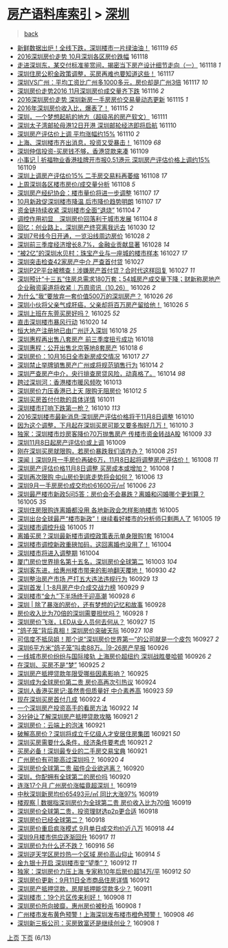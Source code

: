 [房产语料库索引](../../README.md)  > [深圳](深圳.md)
====
> [back](../README.md)

- [新鲜数据出炉！全线下跌，深圳楼市一片绿油油！](http://jkwz.applinzi.com/ittc/6902219092156482565.html#%E6%96%B0%E9%B2%9C%E6%95%B0%E6%8D%AE%E5%87%BA%E7%82%89%EF%BC%81%E5%85%A8%E7%BA%BF%E4%B8%8B%E8%B7%8C%EF%BC%8C%E6%B7%B1%E5%9C%B3%E6%A5%BC%E5%B8%82%E4%B8%80%E7%89%87%E7%BB%BF%E6%B2%B9%E6%B2%B9%EF%BC%81) 161119 *65* 
- [2016深圳房价走势 10月深圳各区房价跌幅](http://jkwz.applinzi.com/ittc/6901881355708679172.html#2016%E6%B7%B1%E5%9C%B3%E6%88%BF%E4%BB%B7%E8%B5%B0%E5%8A%BF+10%E6%9C%88%E6%B7%B1%E5%9C%B3%E5%90%84%E5%8C%BA%E6%88%BF%E4%BB%B7%E8%B7%8C%E5%B9%85) 161118  
- [走进深圳东，某交付标准鉴赏间，揭密当下房产设计细节走向（一）](http://jkwz.applinzi.com/ittc/6901845787067024389.html#%E8%B5%B0%E8%BF%9B%E6%B7%B1%E5%9C%B3%E4%B8%9C%EF%BC%8C%E6%9F%90%E4%BA%A4%E4%BB%98%E6%A0%87%E5%87%86%E9%89%B4%E8%B5%8F%E9%97%B4%EF%BC%8C%E6%8F%AD%E5%AF%86%E5%BD%93%E4%B8%8B%E6%88%BF%E4%BA%A7%E8%AE%BE%E8%AE%A1%E7%BB%86%E8%8A%82%E8%B5%B0%E5%90%91%EF%BC%88%E4%B8%80%EF%BC%89) 161118 *1* 
- [深圳住房公积金政策调整，买房再难也要知道这些！](http://jkwz.applinzi.com/ittc/6901533765519541253.html#%E6%B7%B1%E5%9C%B3%E4%BD%8F%E6%88%BF%E5%85%AC%E7%A7%AF%E9%87%91%E6%94%BF%E7%AD%96%E8%B0%83%E6%95%B4%EF%BC%8C%E4%B9%B0%E6%88%BF%E5%86%8D%E9%9A%BE%E4%B9%9F%E8%A6%81%E7%9F%A5%E9%81%93%E8%BF%99%E4%BA%9B%EF%BC%81) 161117  
- [深圳VS广州：平均工资比广州多1000多元，房价却是广州3倍](http://jkwz.applinzi.com/ittc/6901517679294153732.html#%E6%B7%B1%E5%9C%B3VS%E5%B9%BF%E5%B7%9E%EF%BC%9A%E5%B9%B3%E5%9D%87%E5%B7%A5%E8%B5%84%E6%AF%94%E5%B9%BF%E5%B7%9E%E5%A4%9A1000%E5%A4%9A%E5%85%83%EF%BC%8C%E6%88%BF%E4%BB%B7%E5%8D%B4%E6%98%AF%E5%B9%BF%E5%B7%9E3%E5%80%8D) 161117 *10* 
- [深圳房价走势2016 11月深圳房价成交量齐下跌](http://jkwz.applinzi.com/ittc/6901154247378207748.html#%E6%B7%B1%E5%9C%B3%E6%88%BF%E4%BB%B7%E8%B5%B0%E5%8A%BF2016+11%E6%9C%88%E6%B7%B1%E5%9C%B3%E6%88%BF%E4%BB%B7%E6%88%90%E4%BA%A4%E9%87%8F%E9%BD%90%E4%B8%8B%E8%B7%8C) 161116 *2* 
- [2016深圳房价走势 深圳新房一手房房价交易量动态更新](http://jkwz.applinzi.com/ittc/6900819428962206725.html#2016%E6%B7%B1%E5%9C%B3%E6%88%BF%E4%BB%B7%E8%B5%B0%E5%8A%BF+%E6%B7%B1%E5%9C%B3%E6%96%B0%E6%88%BF%E4%B8%80%E6%89%8B%E6%88%BF%E6%88%BF%E4%BB%B7%E4%BA%A4%E6%98%93%E9%87%8F%E5%8A%A8%E6%80%81%E6%9B%B4%E6%96%B0) 161115 *1* 
- [2016年深圳房价收入比，爆表了！](http://jkwz.applinzi.com/ittc/6900742497835156485.html#2016%E5%B9%B4%E6%B7%B1%E5%9C%B3%E6%88%BF%E4%BB%B7%E6%94%B6%E5%85%A5%E6%AF%94%EF%BC%8C%E7%88%86%E8%A1%A8%E4%BA%86%EF%BC%81) 161115 *2* 
- [深圳，一个梦想起航的地方（超级吊的房产软文）](http://jkwz.applinzi.com/ittc/6899289593202869253.html#%E6%B7%B1%E5%9C%B3%EF%BC%8C%E4%B8%80%E4%B8%AA%E6%A2%A6%E6%83%B3%E8%B5%B7%E8%88%AA%E7%9A%84%E5%9C%B0%E6%96%B9%EF%BC%88%E8%B6%85%E7%BA%A7%E5%90%8A%E7%9A%84%E6%88%BF%E4%BA%A7%E8%BD%AF%E6%96%87%EF%BC%89) 161111  
- [深圳太子湾邮轮母港12日开港 深圳邮轮经济即将启航](http://jkwz.applinzi.com/ittc/6898803192824857604.html#%E6%B7%B1%E5%9C%B3%E5%A4%AA%E5%AD%90%E6%B9%BE%E9%82%AE%E8%BD%AE%E6%AF%8D%E6%B8%AF12%E6%97%A5%E5%BC%80%E6%B8%AF+%E6%B7%B1%E5%9C%B3%E9%82%AE%E8%BD%AE%E7%BB%8F%E6%B5%8E%E5%8D%B3%E5%B0%86%E5%90%AF%E8%88%AA) 161110  
- [深圳房产评估价上调 平均涨幅约15%](http://jkwz.applinzi.com/ittc/6898796784049996804.html#%E6%B7%B1%E5%9C%B3%E6%88%BF%E4%BA%A7%E8%AF%84%E4%BC%B0%E4%BB%B7%E4%B8%8A%E8%B0%83+%E5%B9%B3%E5%9D%87%E6%B6%A8%E5%B9%85%E7%BA%A615%25) 161110 *2* 
- [上海、深圳楼市齐出消息，投资又受暴击！](http://jkwz.applinzi.com/ittc/6898560871323665413.html#%E4%B8%8A%E6%B5%B7%E3%80%81%E6%B7%B1%E5%9C%B3%E6%A5%BC%E5%B8%82%E9%BD%90%E5%87%BA%E6%B6%88%E6%81%AF%EF%BC%8C%E6%8A%95%E8%B5%84%E5%8F%88%E5%8F%97%E6%9A%B4%E5%87%BB%EF%BC%81) 161109 *68* 
- [深圳仲信投资-买房钱不够，香港贷款来凑](http://jkwz.applinzi.com/ittc/6898498051244557316.html#%E6%B7%B1%E5%9C%B3%E4%BB%B2%E4%BF%A1%E6%8A%95%E8%B5%84-%E4%B9%B0%E6%88%BF%E9%92%B1%E4%B8%8D%E5%A4%9F%EF%BC%8C%E9%A6%99%E6%B8%AF%E8%B4%B7%E6%AC%BE%E6%9D%A5%E5%87%91) 161109  
- [小事记 | 祈福物业香港挂牌开市报0.51港元 深圳房产评估价格上调约15%](http://jkwz.applinzi.com/ittc/6898285947526841349.html#%E5%B0%8F%E4%BA%8B%E8%AE%B0+%7C+%E7%A5%88%E7%A6%8F%E7%89%A9%E4%B8%9A%E9%A6%99%E6%B8%AF%E6%8C%82%E7%89%8C%E5%BC%80%E5%B8%82%E6%8A%A50.51%E6%B8%AF%E5%85%83+%E6%B7%B1%E5%9C%B3%E6%88%BF%E4%BA%A7%E8%AF%84%E4%BC%B0%E4%BB%B7%E6%A0%BC%E4%B8%8A%E8%B0%83%E7%BA%A615%25) 161109  
- [深圳上调房产评估价15% 二手房交易料再萎缩](http://jkwz.applinzi.com/ittc/6898128472261526532.html#%E6%B7%B1%E5%9C%B3%E4%B8%8A%E8%B0%83%E6%88%BF%E4%BA%A7%E8%AF%84%E4%BC%B0%E4%BB%B715%25+%E4%BA%8C%E6%89%8B%E6%88%BF%E4%BA%A4%E6%98%93%E6%96%99%E5%86%8D%E8%90%8E%E7%BC%A9) 161108 *17* 
- [上周深圳各区楼市房价/成交量分析](http://jkwz.applinzi.com/ittc/6898139843371992068.html#%E4%B8%8A%E5%91%A8%E6%B7%B1%E5%9C%B3%E5%90%84%E5%8C%BA%E6%A5%BC%E5%B8%82%E6%88%BF%E4%BB%B7%2F%E6%88%90%E4%BA%A4%E9%87%8F%E5%88%86%E6%9E%90) 161108 *5* 
- [深圳房产经纪协会：楼市量价将进一步调整](http://jkwz.applinzi.com/ittc/6897826134086910980.html#%E6%B7%B1%E5%9C%B3%E6%88%BF%E4%BA%A7%E7%BB%8F%E7%BA%AA%E5%8D%8F%E4%BC%9A%EF%BC%9A%E6%A5%BC%E5%B8%82%E9%87%8F%E4%BB%B7%E5%B0%86%E8%BF%9B%E4%B8%80%E6%AD%A5%E8%B0%83%E6%95%B4) 161107 *17* 
- [10月新政促深圳楼市降温 后市降价趋势明朗](http://jkwz.applinzi.com/ittc/6897730754431157252.html#10%E6%9C%88%E6%96%B0%E6%94%BF%E4%BF%83%E6%B7%B1%E5%9C%B3%E6%A5%BC%E5%B8%82%E9%99%8D%E6%B8%A9+%E5%90%8E%E5%B8%82%E9%99%8D%E4%BB%B7%E8%B6%8B%E5%8A%BF%E6%98%8E%E6%9C%97) 161107 *17* 
- [资金链持续收紧 深圳楼市全面“退烧”](http://jkwz.applinzi.com/ittc/6896676974499464197.html#%E8%B5%84%E9%87%91%E9%93%BE%E6%8C%81%E7%BB%AD%E6%94%B6%E7%B4%A7+%E6%B7%B1%E5%9C%B3%E6%A5%BC%E5%B8%82%E5%85%A8%E9%9D%A2%E2%80%9C%E9%80%80%E7%83%A7%E2%80%9D) 161104 *7* 
- [调控作用初显　深圳房价回落利于城市发展](http://jkwz.applinzi.com/ittc/6896399268570465284.html#%E8%B0%83%E6%8E%A7%E4%BD%9C%E7%94%A8%E5%88%9D%E6%98%BE%E3%80%80%E6%B7%B1%E5%9C%B3%E6%88%BF%E4%BB%B7%E5%9B%9E%E8%90%BD%E5%88%A9%E4%BA%8E%E5%9F%8E%E5%B8%82%E5%8F%91%E5%B1%95) 161104 *8* 
- [回忆：创业路上，深圳房产终究离我远去](http://jkwz.applinzi.com/ittc/6894739867031831557.html#%E5%9B%9E%E5%BF%86%EF%BC%9A%E5%88%9B%E4%B8%9A%E8%B7%AF%E4%B8%8A%EF%BC%8C%E6%B7%B1%E5%9C%B3%E6%88%BF%E4%BA%A7%E7%BB%88%E7%A9%B6%E7%A6%BB%E6%88%91%E8%BF%9C%E5%8E%BB) 161030 *12* 
- [深圳7号线今日开通，一览沿线周边房价](http://jkwz.applinzi.com/ittc/6894067340831884292.html#%E6%B7%B1%E5%9C%B37%E5%8F%B7%E7%BA%BF%E4%BB%8A%E6%97%A5%E5%BC%80%E9%80%9A%EF%BC%8C%E4%B8%80%E8%A7%88%E6%B2%BF%E7%BA%BF%E5%91%A8%E8%BE%B9%E6%88%BF%E4%BB%B7) 161028 *2* 
- [深圳前三季度经济增长8.7%，金融业贡献显著](http://jkwz.applinzi.com/ittc/6894061162076832772.html#%E6%B7%B1%E5%9C%B3%E5%89%8D%E4%B8%89%E5%AD%A3%E5%BA%A6%E7%BB%8F%E6%B5%8E%E5%A2%9E%E9%95%BF8.7%25%EF%BC%8C%E9%87%91%E8%9E%8D%E4%B8%9A%E8%B4%A1%E7%8C%AE%E6%98%BE%E8%91%97) 161028 *14* 
- [“被2亿”的深圳水贝村：珠宝产业与一座城的楼市样本](http://jkwz.applinzi.com/ittc/6893784449287717893.html#%E2%80%9C%E8%A2%AB2%E4%BA%BF%E2%80%9D%E7%9A%84%E6%B7%B1%E5%9C%B3%E6%B0%B4%E8%B4%9D%E6%9D%91%EF%BC%9A%E7%8F%A0%E5%AE%9D%E4%BA%A7%E4%B8%9A%E4%B8%8E%E4%B8%80%E5%BA%A7%E5%9F%8E%E7%9A%84%E6%A5%BC%E5%B8%82%E6%A0%B7%E6%9C%AC) 161027 *17* 
- [深圳突击检查42家房产中介 严查首付贷](http://jkwz.applinzi.com/ittc/6893802278091228164.html#%E6%B7%B1%E5%9C%B3%E7%AA%81%E5%87%BB%E6%A3%80%E6%9F%A542%E5%AE%B6%E6%88%BF%E4%BA%A7%E4%B8%AD%E4%BB%8B+%E4%B8%A5%E6%9F%A5%E9%A6%96%E4%BB%98%E8%B4%B7) 161027  
- [深圳P2P平台被稽查！涉嫌房产首付贷？合时代这样回复](http://jkwz.applinzi.com/ittc/6893727681283097605.html#%E6%B7%B1%E5%9C%B3P2P%E5%B9%B3%E5%8F%B0%E8%A2%AB%E7%A8%BD%E6%9F%A5%EF%BC%81%E6%B6%89%E5%AB%8C%E6%88%BF%E4%BA%A7%E9%A6%96%E4%BB%98%E8%B4%B7%EF%BC%9F%E5%90%88%E6%97%B6%E4%BB%A3%E8%BF%99%E6%A0%B7%E5%9B%9E%E5%A4%8D) 161027 *11* 
- [深圳预计“十三五”住房总需求180万套；54城房产成交量下降；财新称房地产企业融资渠道将收紧｜万周资讯（10.26）](http://jkwz.applinzi.com/ittc/6893371170878915589.html#%E6%B7%B1%E5%9C%B3%E9%A2%84%E8%AE%A1%E2%80%9C%E5%8D%81%E4%B8%89%E4%BA%94%E2%80%9D%E4%BD%8F%E6%88%BF%E6%80%BB%E9%9C%80%E6%B1%82180%E4%B8%87%E5%A5%97%EF%BC%9B54%E5%9F%8E%E6%88%BF%E4%BA%A7%E6%88%90%E4%BA%A4%E9%87%8F%E4%B8%8B%E9%99%8D%EF%BC%9B%E8%B4%A2%E6%96%B0%E7%A7%B0%E6%88%BF%E5%9C%B0%E4%BA%A7%E4%BC%81%E4%B8%9A%E8%9E%8D%E8%B5%84%E6%B8%A0%E9%81%93%E5%B0%86%E6%94%B6%E7%B4%A7%EF%BD%9C%E4%B8%87%E5%91%A8%E8%B5%84%E8%AE%AF%EF%BC%8810.26%EF%BC%89) 161026 *2* 
- [为什么“我”要放弃一套价值500万的深圳房产？](http://jkwz.applinzi.com/ittc/6893313889264993284.html#%E4%B8%BA%E4%BB%80%E4%B9%88%E2%80%9C%E6%88%91%E2%80%9D%E8%A6%81%E6%94%BE%E5%BC%83%E4%B8%80%E5%A5%97%E4%BB%B7%E5%80%BC500%E4%B8%87%E7%9A%84%E6%B7%B1%E5%9C%B3%E6%88%BF%E4%BA%A7%EF%BC%9F) 161026 *26* 
- [深圳小伙将父亲气成肝癌，父亲却将百万房产留给他！](http://jkwz.applinzi.com/ittc/6893243329839367172.html#%E6%B7%B1%E5%9C%B3%E5%B0%8F%E4%BC%99%E5%B0%86%E7%88%B6%E4%BA%B2%E6%B0%94%E6%88%90%E8%82%9D%E7%99%8C%EF%BC%8C%E7%88%B6%E4%BA%B2%E5%8D%B4%E5%B0%86%E7%99%BE%E4%B8%87%E6%88%BF%E4%BA%A7%E7%95%99%E7%BB%99%E4%BB%96%EF%BC%81) 161026 *5* 
- [深圳上班在东莞买房好吗？](http://jkwz.applinzi.com/ittc/6892950228939834373.html#%E6%B7%B1%E5%9C%B3%E4%B8%8A%E7%8F%AD%E5%9C%A8%E4%B8%9C%E8%8E%9E%E4%B9%B0%E6%88%BF%E5%A5%BD%E5%90%97%EF%BC%9F) 161025 *52* 
- [直击深圳楼市暴风行动](http://jkwz.applinzi.com/ittc/6890837641494266884.html#%E7%9B%B4%E5%87%BB%E6%B7%B1%E5%9C%B3%E6%A5%BC%E5%B8%82%E6%9A%B4%E9%A3%8E%E8%A1%8C%E5%8A%A8) 161020 *14* 
- [恒大地产注册地已由广州迁入深圳](http://jkwz.applinzi.com/ittc/6890394739668419589.html#%E6%81%92%E5%A4%A7%E5%9C%B0%E4%BA%A7%E6%B3%A8%E5%86%8C%E5%9C%B0%E5%B7%B2%E7%94%B1%E5%B9%BF%E5%B7%9E%E8%BF%81%E5%85%A5%E6%B7%B1%E5%9C%B3) 161018 *25* 
- [深圳惠程再出售八套房产 前三季度扭亏成功](http://jkwz.applinzi.com/ittc/6890386510930510852.html#%E6%B7%B1%E5%9C%B3%E6%83%A0%E7%A8%8B%E5%86%8D%E5%87%BA%E5%94%AE%E5%85%AB%E5%A5%97%E6%88%BF%E4%BA%A7+%E5%89%8D%E4%B8%89%E5%AD%A3%E5%BA%A6%E6%89%AD%E4%BA%8F%E6%88%90%E5%8A%9F) 161018  
- [深圳惠程：公开出售北京等地8套房产](http://jkwz.applinzi.com/ittc/6890197746044109829.html#%E6%B7%B1%E5%9C%B3%E6%83%A0%E7%A8%8B%EF%BC%9A%E5%85%AC%E5%BC%80%E5%87%BA%E5%94%AE%E5%8C%97%E4%BA%AC%E7%AD%89%E5%9C%B08%E5%A5%97%E6%88%BF%E4%BA%A7) 161018 *6* 
- [深圳房价：10月16日全市新房成交情况](http://jkwz.applinzi.com/ittc/6889878895796421636.html#%E6%B7%B1%E5%9C%B3%E6%88%BF%E4%BB%B7%EF%BC%9A10%E6%9C%8816%E6%97%A5%E5%85%A8%E5%B8%82%E6%96%B0%E6%88%BF%E6%88%90%E4%BA%A4%E6%83%85%E5%86%B5) 161017 *27* 
- [深圳禁止举牌销售房产广州或将规范销售行为](http://jkwz.applinzi.com/ittc/6888696869428921348.html#%E6%B7%B1%E5%9C%B3%E7%A6%81%E6%AD%A2%E4%B8%BE%E7%89%8C%E9%94%80%E5%94%AE%E6%88%BF%E4%BA%A7%E5%B9%BF%E5%B7%9E%E6%88%96%E5%B0%86%E8%A7%84%E8%8C%83%E9%94%80%E5%94%AE%E8%A1%8C%E4%B8%BA) 161014 *2* 
- [深圳严查房产中介，央行排查房贷风险，动真格了。](http://jkwz.applinzi.com/ittc/6888643416451187717.html#%E6%B7%B1%E5%9C%B3%E4%B8%A5%E6%9F%A5%E6%88%BF%E4%BA%A7%E4%B8%AD%E4%BB%8B%EF%BC%8C%E5%A4%AE%E8%A1%8C%E6%8E%92%E6%9F%A5%E6%88%BF%E8%B4%B7%E9%A3%8E%E9%99%A9%EF%BC%8C%E5%8A%A8%E7%9C%9F%E6%A0%BC%E4%BA%86%E3%80%82) 161014 *98* 
- [跨过深圳河：香港楼市暖风频吹](http://jkwz.applinzi.com/ittc/6888294934913745925.html#%E8%B7%A8%E8%BF%87%E6%B7%B1%E5%9C%B3%E6%B2%B3%EF%BC%9A%E9%A6%99%E6%B8%AF%E6%A5%BC%E5%B8%82%E6%9A%96%E9%A3%8E%E9%A2%91%E5%90%B9) 161013  
- [深圳房价力压香港已上天 限购无阻房价](http://jkwz.applinzi.com/ittc/6888050071236527108.html#%E6%B7%B1%E5%9C%B3%E6%88%BF%E4%BB%B7%E5%8A%9B%E5%8E%8B%E9%A6%99%E6%B8%AF%E5%B7%B2%E4%B8%8A%E5%A4%A9+%E9%99%90%E8%B4%AD%E6%97%A0%E9%98%BB%E6%88%BF%E4%BB%B7) 161012 *5* 
- [深圳买房首付付款的具体详情](http://jkwz.applinzi.com/ittc/6887703544836129797.html#%E6%B7%B1%E5%9C%B3%E4%B9%B0%E6%88%BF%E9%A6%96%E4%BB%98%E4%BB%98%E6%AC%BE%E7%9A%84%E5%85%B7%E4%BD%93%E8%AF%A6%E6%83%85) 161011  
- [深圳楼市打响下跌第一枪？](http://jkwz.applinzi.com/ittc/6887429560273994756.html#%E6%B7%B1%E5%9C%B3%E6%A5%BC%E5%B8%82%E6%89%93%E5%93%8D%E4%B8%8B%E8%B7%8C%E7%AC%AC%E4%B8%80%E6%9E%AA%EF%BC%9F) 161010 *113* 
- [2016深圳楼市最新消息:深圳房产评估价格将于11月8日调整](http://jkwz.applinzi.com/ittc/6887296837853119492.html#2016%E6%B7%B1%E5%9C%B3%E6%A5%BC%E5%B8%82%E6%9C%80%E6%96%B0%E6%B6%88%E6%81%AF%3A%E6%B7%B1%E5%9C%B3%E6%88%BF%E4%BA%A7%E8%AF%84%E4%BC%B0%E4%BB%B7%E6%A0%BC%E5%B0%86%E4%BA%8E11%E6%9C%888%E6%97%A5%E8%B0%83%E6%95%B4) 161010  
- [因为这个调整，下月起在深圳买房可能又要多掏好几万！](http://jkwz.applinzi.com/ittc/6887352264703869956.html#%E5%9B%A0%E4%B8%BA%E8%BF%99%E4%B8%AA%E8%B0%83%E6%95%B4%EF%BC%8C%E4%B8%8B%E6%9C%88%E8%B5%B7%E5%9C%A8%E6%B7%B1%E5%9C%B3%E4%B9%B0%E6%88%BF%E5%8F%AF%E8%83%BD%E5%8F%88%E8%A6%81%E5%A4%9A%E6%8E%8F%E5%A5%BD%E5%87%A0%E4%B8%87%EF%BC%81) 161010 *3* 
- [独家：深圳楼市炒房客降价70万抛售房产 传楼市资金转战A股](http://jkwz.applinzi.com/ittc/6886982092042273797.html#%E7%8B%AC%E5%AE%B6%EF%BC%9A%E6%B7%B1%E5%9C%B3%E6%A5%BC%E5%B8%82%E7%82%92%E6%88%BF%E5%AE%A2%E9%99%8D%E4%BB%B770%E4%B8%87%E6%8A%9B%E5%94%AE%E6%88%BF%E4%BA%A7+%E4%BC%A0%E6%A5%BC%E5%B8%82%E8%B5%84%E9%87%91%E8%BD%AC%E6%88%98A%E8%82%A1) 161009 *33* 
- [深圳11月8日起房产评估价或上调](http://jkwz.applinzi.com/ittc/6886912615971816453.html#%E6%B7%B1%E5%9C%B311%E6%9C%888%E6%97%A5%E8%B5%B7%E6%88%BF%E4%BA%A7%E8%AF%84%E4%BC%B0%E4%BB%B7%E6%88%96%E4%B8%8A%E8%B0%83) 161009  
- [刚在深圳买房就限购，若房价暴跌我们该咋办？](http://jkwz.applinzi.com/ittc/6886678958958969861.html#%E5%88%9A%E5%9C%A8%E6%B7%B1%E5%9C%B3%E4%B9%B0%E6%88%BF%E5%B0%B1%E9%99%90%E8%B4%AD%EF%BC%8C%E8%8B%A5%E6%88%BF%E4%BB%B7%E6%9A%B4%E8%B7%8C%E6%88%91%E4%BB%AC%E8%AF%A5%E5%92%8B%E5%8A%9E%EF%BC%9F) 161008 *251* 
- [深闻丨深圳9月一手房价再破6万，11月8日起将调整房产评估价！](http://jkwz.applinzi.com/ittc/6886592095518721028.html#%E6%B7%B1%E9%97%BB%E4%B8%A8%E6%B7%B1%E5%9C%B39%E6%9C%88%E4%B8%80%E6%89%8B%E6%88%BF%E4%BB%B7%E5%86%8D%E7%A0%B46%E4%B8%87%EF%BC%8C11%E6%9C%888%E6%97%A5%E8%B5%B7%E5%B0%86%E8%B0%83%E6%95%B4%E6%88%BF%E4%BA%A7%E8%AF%84%E4%BC%B0%E4%BB%B7%EF%BC%81) 161008 *11* 
- [深圳房产评估价格11月8日调整 买房成本或增加？](http://jkwz.applinzi.com/ittc/6886588484298490884.html#%E6%B7%B1%E5%9C%B3%E6%88%BF%E4%BA%A7%E8%AF%84%E4%BC%B0%E4%BB%B7%E6%A0%BC11%E6%9C%888%E6%97%A5%E8%B0%83%E6%95%B4+%E4%B9%B0%E6%88%BF%E6%88%90%E6%9C%AC%E6%88%96%E5%A2%9E%E5%8A%A0%EF%BC%9F) 161008 *1* 
- [深圳再次限购 中山房价到底走势将会如何？](http://jkwz.applinzi.com/ittc/6885891318215083013.html#%E6%B7%B1%E5%9C%B3%E5%86%8D%E6%AC%A1%E9%99%90%E8%B4%AD+%E4%B8%AD%E5%B1%B1%E6%88%BF%E4%BB%B7%E5%88%B0%E5%BA%95%E8%B5%B0%E5%8A%BF%E5%B0%86%E4%BC%9A%E5%A6%82%E4%BD%95%EF%BC%9F) 161006 *13* 
- [深圳9月一手房房价成交均价61600元/㎡](http://jkwz.applinzi.com/ittc/6885792257352926213.html#%E6%B7%B1%E5%9C%B39%E6%9C%88%E4%B8%80%E6%89%8B%E6%88%BF%E6%88%BF%E4%BB%B7%E6%88%90%E4%BA%A4%E5%9D%87%E4%BB%B761600%E5%85%83%2F%E3%8E%A1) 161006 *23* 
- [深圳最严楼市新政5问5答：房价会不会暴跌？离婚和闪婚哪个更划算？](http://jkwz.applinzi.com/ittc/6885614686640276485.html#%E6%B7%B1%E5%9C%B3%E6%9C%80%E4%B8%A5%E6%A5%BC%E5%B8%82%E6%96%B0%E6%94%BF5%E9%97%AE5%E7%AD%94%EF%BC%9A%E6%88%BF%E4%BB%B7%E4%BC%9A%E4%B8%8D%E4%BC%9A%E6%9A%B4%E8%B7%8C%EF%BC%9F%E7%A6%BB%E5%A9%9A%E5%92%8C%E9%97%AA%E5%A9%9A%E5%93%AA%E4%B8%AA%E6%9B%B4%E5%88%92%E7%AE%97%EF%BC%9F) 161005 *35* 
- [深圳住房限购连离婚都没用 各地新政会怎样影响楼市](http://jkwz.applinzi.com/ittc/6885509585342825476.html#%E6%B7%B1%E5%9C%B3%E4%BD%8F%E6%88%BF%E9%99%90%E8%B4%AD%E8%BF%9E%E7%A6%BB%E5%A9%9A%E9%83%BD%E6%B2%A1%E7%94%A8+%E5%90%84%E5%9C%B0%E6%96%B0%E6%94%BF%E4%BC%9A%E6%80%8E%E6%A0%B7%E5%BD%B1%E5%93%8D%E6%A5%BC%E5%B8%82) 161005  
- [深圳出台全球最严“楼市新政”！继续看好楼市的分析师只剩两人了](http://jkwz.applinzi.com/ittc/6885469599067276292.html#%E6%B7%B1%E5%9C%B3%E5%87%BA%E5%8F%B0%E5%85%A8%E7%90%83%E6%9C%80%E4%B8%A5%E2%80%9C%E6%A5%BC%E5%B8%82%E6%96%B0%E6%94%BF%E2%80%9D%EF%BC%81%E7%BB%A7%E7%BB%AD%E7%9C%8B%E5%A5%BD%E6%A5%BC%E5%B8%82%E7%9A%84%E5%88%86%E6%9E%90%E5%B8%88%E5%8F%AA%E5%89%A9%E4%B8%A4%E4%BA%BA%E4%BA%86) 161005 *19* 
- [深圳楼市调控升级](http://jkwz.applinzi.com/ittc/6885360166693766149.html#%E6%B7%B1%E5%9C%B3%E6%A5%BC%E5%B8%82%E8%B0%83%E6%8E%A7%E5%8D%87%E7%BA%A7) 161005 *11* 
- [离婚买房？深圳最新楼市调控政策表示单身限购1套](http://jkwz.applinzi.com/ittc/6885272262382453765.html#%E7%A6%BB%E5%A9%9A%E4%B9%B0%E6%88%BF%EF%BC%9F%E6%B7%B1%E5%9C%B3%E6%9C%80%E6%96%B0%E6%A5%BC%E5%B8%82%E8%B0%83%E6%8E%A7%E6%94%BF%E7%AD%96%E8%A1%A8%E7%A4%BA%E5%8D%95%E8%BA%AB%E9%99%90%E8%B4%AD1%E5%A5%97) 161004  
- [深圳楼市调控新政重磅加码，这回离婚也没用了！](http://jkwz.applinzi.com/ittc/6885267354371490821.html#%E6%B7%B1%E5%9C%B3%E6%A5%BC%E5%B8%82%E8%B0%83%E6%8E%A7%E6%96%B0%E6%94%BF%E9%87%8D%E7%A3%85%E5%8A%A0%E7%A0%81%EF%BC%8C%E8%BF%99%E5%9B%9E%E7%A6%BB%E5%A9%9A%E4%B9%9F%E6%B2%A1%E7%94%A8%E4%BA%86%EF%BC%81) 161004  
- [深圳楼市将进入调整期](http://jkwz.applinzi.com/ittc/6885262040595170308.html#%E6%B7%B1%E5%9C%B3%E6%A5%BC%E5%B8%82%E5%B0%86%E8%BF%9B%E5%85%A5%E8%B0%83%E6%95%B4%E6%9C%9F) 161004  
- [厦门房价世界排名第十五名，深圳房价全球第二](http://jkwz.applinzi.com/ittc/6880741921252705284.html#%E5%8E%A6%E9%97%A8%E6%88%BF%E4%BB%B7%E4%B8%96%E7%95%8C%E6%8E%92%E5%90%8D%E7%AC%AC%E5%8D%81%E4%BA%94%E5%90%8D%EF%BC%8C%E6%B7%B1%E5%9C%B3%E6%88%BF%E4%BB%B7%E5%85%A8%E7%90%83%E7%AC%AC%E4%BA%8C) 161003 *104* 
- [深圳客东进，给惠州楼市带来的影响翻天覆地！](http://jkwz.applinzi.com/ittc/6883768477646586884.html#%E6%B7%B1%E5%9C%B3%E5%AE%A2%E4%B8%9C%E8%BF%9B%EF%BC%8C%E7%BB%99%E6%83%A0%E5%B7%9E%E6%A5%BC%E5%B8%82%E5%B8%A6%E6%9D%A5%E7%9A%84%E5%BD%B1%E5%93%8D%E7%BF%BB%E5%A4%A9%E8%A6%86%E5%9C%B0%EF%BC%81) 160930 *42* 
- [深圳整治房产市场 严打五大违法违规行为](http://jkwz.applinzi.com/ittc/6883262866299307012.html#%E6%B7%B1%E5%9C%B3%E6%95%B4%E6%B2%BB%E6%88%BF%E4%BA%A7%E5%B8%82%E5%9C%BA+%E4%B8%A5%E6%89%93%E4%BA%94%E5%A4%A7%E8%BF%9D%E6%B3%95%E8%BF%9D%E8%A7%84%E8%A1%8C%E4%B8%BA) 160929 *13* 
- [深圳首发 | 1-8月房产中介成交战力榜](http://jkwz.applinzi.com/ittc/6883211008121766916.html#%E6%B7%B1%E5%9C%B3%E9%A6%96%E5%8F%91+%7C+1-8%E6%9C%88%E6%88%BF%E4%BA%A7%E4%B8%AD%E4%BB%8B%E6%88%90%E4%BA%A4%E6%88%98%E5%8A%9B%E6%A6%9C) 160929 *9* 
- [深圳楼市“金九”下半场终于迎高潮](http://jkwz.applinzi.com/ittc/6882964045413483524.html#%E6%B7%B1%E5%9C%B3%E6%A5%BC%E5%B8%82%E2%80%9C%E9%87%91%E4%B9%9D%E2%80%9D%E4%B8%8B%E5%8D%8A%E5%9C%BA%E7%BB%88%E4%BA%8E%E8%BF%8E%E9%AB%98%E6%BD%AE) 160928 *6* 
- [深圳 | 除了暴涨的房价，还有梦想的记忆和故事](http://jkwz.applinzi.com/ittc/6882853103962948613.html#%E6%B7%B1%E5%9C%B3+%7C+%E9%99%A4%E4%BA%86%E6%9A%B4%E6%B6%A8%E7%9A%84%E6%88%BF%E4%BB%B7%EF%BC%8C%E8%BF%98%E6%9C%89%E6%A2%A6%E6%83%B3%E7%9A%84%E8%AE%B0%E5%BF%86%E5%92%8C%E6%95%85%E4%BA%8B) 160928  
- [房价收入比为70倍的深圳需要担忧吗？](http://jkwz.applinzi.com/ittc/6882841587687621637.html#%E6%88%BF%E4%BB%B7%E6%94%B6%E5%85%A5%E6%AF%94%E4%B8%BA70%E5%80%8D%E7%9A%84%E6%B7%B1%E5%9C%B3%E9%9C%80%E8%A6%81%E6%8B%85%E5%BF%A7%E5%90%97%EF%BC%9F) 160928 *1* 
- [深圳房价飞涨，LED从业人员何去何从？](http://jkwz.applinzi.com/ittc/6882587380682327045.html#%E6%B7%B1%E5%9C%B3%E6%88%BF%E4%BB%B7%E9%A3%9E%E6%B6%A8%EF%BC%8CLED%E4%BB%8E%E4%B8%9A%E4%BA%BA%E5%91%98%E4%BD%95%E5%8E%BB%E4%BD%95%E4%BB%8E%EF%BC%9F) 160927 *15* 
- [“鸽子笼”背后真相！深圳房价突破天际](http://jkwz.applinzi.com/ittc/6882552853838693380.html#%E2%80%9C%E9%B8%BD%E5%AD%90%E7%AC%BC%E2%80%9D%E8%83%8C%E5%90%8E%E7%9C%9F%E7%9B%B8%EF%BC%81%E6%B7%B1%E5%9C%B3%E6%88%BF%E4%BB%B7%E7%AA%81%E7%A0%B4%E5%A4%A9%E9%99%85) 160927 *108* 
- [可信度不抵凤姐！那个说“深圳房价世界第一”的公司就是一个皮包](http://jkwz.applinzi.com/ittc/6882323253686699012.html#%E5%8F%AF%E4%BF%A1%E5%BA%A6%E4%B8%8D%E6%8A%B5%E5%87%A4%E5%A7%90%EF%BC%81%E9%82%A3%E4%B8%AA%E8%AF%B4%E2%80%9C%E6%B7%B1%E5%9C%B3%E6%88%BF%E4%BB%B7%E4%B8%96%E7%95%8C%E7%AC%AC%E4%B8%80%E2%80%9D%E7%9A%84%E5%85%AC%E5%8F%B8%E5%B0%B1%E6%98%AF%E4%B8%80%E4%B8%AA%E7%9A%AE%E5%8C%85) 160927 *2* 
- [深圳6平方米“鸽子笼”叫卖88万。|9-26房产早报](http://jkwz.applinzi.com/ittc/6882081185655686148.html#%E6%B7%B1%E5%9C%B36%E5%B9%B3%E6%96%B9%E7%B1%B3%E2%80%9C%E9%B8%BD%E5%AD%90%E7%AC%BC%E2%80%9D%E5%8F%AB%E5%8D%9688%E4%B8%87%E3%80%82%7C9-26%E6%88%BF%E4%BA%A7%E6%97%A9%E6%8A%A5) 160926  
- [一线城市房价纷纷与国际接轨 上海房价超纽约 深圳战胜曼哈顿](http://jkwz.applinzi.com/ittc/6882072497326916613.html#%E4%B8%80%E7%BA%BF%E5%9F%8E%E5%B8%82%E6%88%BF%E4%BB%B7%E7%BA%B7%E7%BA%B7%E4%B8%8E%E5%9B%BD%E9%99%85%E6%8E%A5%E8%BD%A8+%E4%B8%8A%E6%B5%B7%E6%88%BF%E4%BB%B7%E8%B6%85%E7%BA%BD%E7%BA%A6+%E6%B7%B1%E5%9C%B3%E6%88%98%E8%83%9C%E6%9B%BC%E5%93%88%E9%A1%BF) 160926 *2* 
- [在深圳、买房不是“梦”](http://jkwz.applinzi.com/ittc/6881835069123068932.html#%E5%9C%A8%E6%B7%B1%E5%9C%B3%E3%80%81%E4%B9%B0%E6%88%BF%E4%B8%8D%E6%98%AF%E2%80%9C%E6%A2%A6%E2%80%9D) 160925 *2* 
- [深圳房产抵押贷款年限受哪些因素影响？](http://jkwz.applinzi.com/ittc/6881735878317179908.html#%E6%B7%B1%E5%9C%B3%E6%88%BF%E4%BA%A7%E6%8A%B5%E6%8A%BC%E8%B4%B7%E6%AC%BE%E5%B9%B4%E9%99%90%E5%8F%97%E5%93%AA%E4%BA%9B%E5%9B%A0%E7%B4%A0%E5%BD%B1%E5%93%8D%EF%BC%9F) 160925  
- [深圳成为全球房价第二贵 房价高再次引热议](http://jkwz.applinzi.com/ittc/6881451193670304773.html#%E6%B7%B1%E5%9C%B3%E6%88%90%E4%B8%BA%E5%85%A8%E7%90%83%E6%88%BF%E4%BB%B7%E7%AC%AC%E4%BA%8C%E8%B4%B5+%E6%88%BF%E4%BB%B7%E9%AB%98%E5%86%8D%E6%AC%A1%E5%BC%95%E7%83%AD%E8%AE%AE) 160924  
- [深圳人香港买房记:虽然贵但质量好 中介素养高](http://jkwz.applinzi.com/ittc/6881079786100753413.html#%E6%B7%B1%E5%9C%B3%E4%BA%BA%E9%A6%99%E6%B8%AF%E4%B9%B0%E6%88%BF%E8%AE%B0%3A%E8%99%BD%E7%84%B6%E8%B4%B5%E4%BD%86%E8%B4%A8%E9%87%8F%E5%A5%BD+%E4%B8%AD%E4%BB%8B%E7%B4%A0%E5%85%BB%E9%AB%98) 160923 *59* 
- [现在深圳买房首付几成](http://jkwz.applinzi.com/ittc/6880731015777092612.html#%E7%8E%B0%E5%9C%A8%E6%B7%B1%E5%9C%B3%E4%B9%B0%E6%88%BF%E9%A6%96%E4%BB%98%E5%87%A0%E6%88%90) 160922 *4* 
- [一个深圳房产投资高手的看房方法](http://jkwz.applinzi.com/ittc/6880625755104478213.html#%E4%B8%80%E4%B8%AA%E6%B7%B1%E5%9C%B3%E6%88%BF%E4%BA%A7%E6%8A%95%E8%B5%84%E9%AB%98%E6%89%8B%E7%9A%84%E7%9C%8B%E6%88%BF%E6%96%B9%E6%B3%95) 160922 *14* 
- [3分钟让了解深圳房产抵押贷款攻略](http://jkwz.applinzi.com/ittc/6880433176194843653.html#3%E5%88%86%E9%92%9F%E8%AE%A9%E4%BA%86%E8%A7%A3%E6%B7%B1%E5%9C%B3%E6%88%BF%E4%BA%A7%E6%8A%B5%E6%8A%BC%E8%B4%B7%E6%AC%BE%E6%94%BB%E7%95%A5) 160921 *2* 
- [深圳房价：云端上的泡沫](http://jkwz.applinzi.com/ittc/6880355036747531268.html#%E6%B7%B1%E5%9C%B3%E6%88%BF%E4%BB%B7%EF%BC%9A%E4%BA%91%E7%AB%AF%E4%B8%8A%E7%9A%84%E6%B3%A1%E6%B2%AB) 160921  
- [破解高房价？深圳将成立千亿级人才安居住房集团](http://jkwz.applinzi.com/ittc/6880334357155283972.html#%E7%A0%B4%E8%A7%A3%E9%AB%98%E6%88%BF%E4%BB%B7%EF%BC%9F%E6%B7%B1%E5%9C%B3%E5%B0%86%E6%88%90%E7%AB%8B%E5%8D%83%E4%BA%BF%E7%BA%A7%E4%BA%BA%E6%89%8D%E5%AE%89%E5%B1%85%E4%BD%8F%E6%88%BF%E9%9B%86%E5%9B%A2) 160921 *50* 
- [深圳买房需要什么条件，经济条件要考虑](http://jkwz.applinzi.com/ittc/6880333765406098437.html#%E6%B7%B1%E5%9C%B3%E4%B9%B0%E6%88%BF%E9%9C%80%E8%A6%81%E4%BB%80%E4%B9%88%E6%9D%A1%E4%BB%B6%EF%BC%8C%E7%BB%8F%E6%B5%8E%E6%9D%A1%E4%BB%B6%E8%A6%81%E8%80%83%E8%99%91) 160921 *2* 
- [买房必备！深圳最专业的二手房交易宝典](http://jkwz.applinzi.com/ittc/6880250872352736261.html#%E4%B9%B0%E6%88%BF%E5%BF%85%E5%A4%87%EF%BC%81%E6%B7%B1%E5%9C%B3%E6%9C%80%E4%B8%93%E4%B8%9A%E7%9A%84%E4%BA%8C%E6%89%8B%E6%88%BF%E4%BA%A4%E6%98%93%E5%AE%9D%E5%85%B8) 160921  
- [广州房价有可能高过深圳吗？](http://jkwz.applinzi.com/ittc/6880001861129602053.html#%E5%B9%BF%E5%B7%9E%E6%88%BF%E4%BB%B7%E6%9C%89%E5%8F%AF%E8%83%BD%E9%AB%98%E8%BF%87%E6%B7%B1%E5%9C%B3%E5%90%97%EF%BC%9F) 160920 *4* 
- [深圳房价全球第二贵 磁件企业欲逃离？](http://jkwz.applinzi.com/ittc/6879981750880568325.html#%E6%B7%B1%E5%9C%B3%E6%88%BF%E4%BB%B7%E5%85%A8%E7%90%83%E7%AC%AC%E4%BA%8C%E8%B4%B5+%E7%A3%81%E4%BB%B6%E4%BC%81%E4%B8%9A%E6%AC%B2%E9%80%83%E7%A6%BB%EF%BC%9F) 160920  
- [深圳，你配拥有全球第二的房价吗](http://jkwz.applinzi.com/ittc/6879973401808077828.html#%E6%B7%B1%E5%9C%B3%EF%BC%8C%E4%BD%A0%E9%85%8D%E6%8B%A5%E6%9C%89%E5%85%A8%E7%90%83%E7%AC%AC%E4%BA%8C%E7%9A%84%E6%88%BF%E4%BB%B7%E5%90%97) 160920  
- [连涨17个月 广州房价涨幅竟超深圳！](http://jkwz.applinzi.com/ittc/6879622290764989444.html#%E8%BF%9E%E6%B6%A817%E4%B8%AA%E6%9C%88+%E5%B9%BF%E5%B7%9E%E6%88%BF%E4%BB%B7%E6%B6%A8%E5%B9%85%E7%AB%9F%E8%B6%85%E6%B7%B1%E5%9C%B3%EF%BC%81) 160919  
- [中秋深圳新房均价65493元/㎡ 同比大涨97%](http://jkwz.applinzi.com/ittc/6879509697610122245.html#%E4%B8%AD%E7%A7%8B%E6%B7%B1%E5%9C%B3%E6%96%B0%E6%88%BF%E5%9D%87%E4%BB%B765493%E5%85%83%2F%E3%8E%A1+%E5%90%8C%E6%AF%94%E5%A4%A7%E6%B6%A897%25) 160919  
- [楼观察 | 数据指深圳房价为全球第二贵 房价收入比为70倍](http://jkwz.applinzi.com/ittc/6879376254465213445.html#%E6%A5%BC%E8%A7%82%E5%AF%9F+%7C+%E6%95%B0%E6%8D%AE%E6%8C%87%E6%B7%B1%E5%9C%B3%E6%88%BF%E4%BB%B7%E4%B8%BA%E5%85%A8%E7%90%83%E7%AC%AC%E4%BA%8C%E8%B4%B5+%E6%88%BF%E4%BB%B7%E6%94%B6%E5%85%A5%E6%AF%94%E4%B8%BA70%E5%80%8D) 160919  
- [深圳房价全球第二贵，投资理财选p2p更合适](http://jkwz.applinzi.com/ittc/6879202098616468485.html#%E6%B7%B1%E5%9C%B3%E6%88%BF%E4%BB%B7%E5%85%A8%E7%90%83%E7%AC%AC%E4%BA%8C%E8%B4%B5%EF%BC%8C%E6%8A%95%E8%B5%84%E7%90%86%E8%B4%A2%E9%80%89p2p%E6%9B%B4%E5%90%88%E9%80%82) 160918  
- [深圳房价已经全球第二？](http://jkwz.applinzi.com/ittc/6879152037333304324.html#%E6%B7%B1%E5%9C%B3%E6%88%BF%E4%BB%B7%E5%B7%B2%E7%BB%8F%E5%85%A8%E7%90%83%E7%AC%AC%E4%BA%8C%EF%BC%9F) 160918  
- [深圳房价重启疯涨模式 9月单日成交均价近八万](http://jkwz.applinzi.com/ittc/6879113049394381829.html#%E6%B7%B1%E5%9C%B3%E6%88%BF%E4%BB%B7%E9%87%8D%E5%90%AF%E7%96%AF%E6%B6%A8%E6%A8%A1%E5%BC%8F+9%E6%9C%88%E5%8D%95%E6%97%A5%E6%88%90%E4%BA%A4%E5%9D%87%E4%BB%B7%E8%BF%91%E5%85%AB%E4%B8%87) 160918 *44* 
- [深圳9月楼市供应逐渐回升](http://jkwz.applinzi.com/ittc/6878728392098186244.html#%E6%B7%B1%E5%9C%B39%E6%9C%88%E6%A5%BC%E5%B8%82%E4%BE%9B%E5%BA%94%E9%80%90%E6%B8%90%E5%9B%9E%E5%8D%87) 160917 *11* 
- [深圳房价为什么还不跌？](http://jkwz.applinzi.com/ittc/6878515920523232260.html#%E6%B7%B1%E5%9C%B3%E6%88%BF%E4%BB%B7%E4%B8%BA%E4%BB%80%E4%B9%88%E8%BF%98%E4%B8%8D%E8%B7%8C%EF%BC%9F) 160916 *56* 
- [深圳逆天学区房炒热一个区域 房价高山仰止](http://jkwz.applinzi.com/ittc/6877743289368839172.html#%E6%B7%B1%E5%9C%B3%E9%80%86%E5%A4%A9%E5%AD%A6%E5%8C%BA%E6%88%BF%E7%82%92%E7%83%AD%E4%B8%80%E4%B8%AA%E5%8C%BA%E5%9F%9F+%E6%88%BF%E4%BB%B7%E9%AB%98%E5%B1%B1%E4%BB%B0%E6%AD%A2) 160914 *5* 
- [金九银十开启 深圳楼市变“望季”？](http://jkwz.applinzi.com/ittc/6877069048906515460.html#%E9%87%91%E4%B9%9D%E9%93%B6%E5%8D%81%E5%BC%80%E5%90%AF+%E6%B7%B1%E5%9C%B3%E6%A5%BC%E5%B8%82%E5%8F%98%E2%80%9C%E6%9C%9B%E5%AD%A3%E2%80%9D%EF%BC%9F) 160912 *11* 
- [独家：深圳房价力压上海 专家称10年后房价超14万/平](http://jkwz.applinzi.com/ittc/6877004720245310469.html#%E7%8B%AC%E5%AE%B6%EF%BC%9A%E6%B7%B1%E5%9C%B3%E6%88%BF%E4%BB%B7%E5%8A%9B%E5%8E%8B%E4%B8%8A%E6%B5%B7+%E4%B8%93%E5%AE%B6%E7%A7%B010%E5%B9%B4%E5%90%8E%E6%88%BF%E4%BB%B7%E8%B6%8514%E4%B8%87%2F%E5%B9%B3) 160912 *50* 
- [深圳房价更新：9月11日全市商品住房详情](http://jkwz.applinzi.com/ittc/6876899687960937476.html#%E6%B7%B1%E5%9C%B3%E6%88%BF%E4%BB%B7%E6%9B%B4%E6%96%B0%EF%BC%9A9%E6%9C%8811%E6%97%A5%E5%85%A8%E5%B8%82%E5%95%86%E5%93%81%E4%BD%8F%E6%88%BF%E8%AF%A6%E6%83%85) 160912  
- [深圳房产抵押贷款，房屋抵押能贷款多少？](http://jkwz.applinzi.com/ittc/6876608787078710277.html#%E6%B7%B1%E5%9C%B3%E6%88%BF%E4%BA%A7%E6%8A%B5%E6%8A%BC%E8%B4%B7%E6%AC%BE%EF%BC%8C%E6%88%BF%E5%B1%8B%E6%8A%B5%E6%8A%BC%E8%83%BD%E8%B4%B7%E6%AC%BE%E5%A4%9A%E5%B0%91%EF%BC%9F) 160911  
- [深圳楼市：19个片区传来利好！](http://jkwz.applinzi.com/ittc/6875546218012345349.html#%E6%B7%B1%E5%9C%B3%E6%A5%BC%E5%B8%82%EF%BC%9A19%E4%B8%AA%E7%89%87%E5%8C%BA%E4%BC%A0%E6%9D%A5%E5%88%A9%E5%A5%BD%EF%BC%81) 160908 *11* 
- [深圳房价所向披靡，惠州房价被秒杀](http://jkwz.applinzi.com/ittc/6875539301533746180.html#%E6%B7%B1%E5%9C%B3%E6%88%BF%E4%BB%B7%E6%89%80%E5%90%91%E6%8A%AB%E9%9D%A1%EF%BC%8C%E6%83%A0%E5%B7%9E%E6%88%BF%E4%BB%B7%E8%A2%AB%E7%A7%92%E6%9D%80) 160908 *1* 
- [广州楼市发布黄色预警！上海深圳发布楼市橙色预警！](http://jkwz.applinzi.com/ittc/6875453530139264004.html#%E5%B9%BF%E5%B7%9E%E6%A5%BC%E5%B8%82%E5%8F%91%E5%B8%83%E9%BB%84%E8%89%B2%E9%A2%84%E8%AD%A6%EF%BC%81%E4%B8%8A%E6%B5%B7%E6%B7%B1%E5%9C%B3%E5%8F%91%E5%B8%83%E6%A5%BC%E5%B8%82%E6%A9%99%E8%89%B2%E9%A2%84%E8%AD%A6%EF%BC%81) 160908 *46* 
- [深圳新三板公司：买房致富还是继续创业？](http://jkwz.applinzi.com/ittc/6875452737428390916.html#%E6%B7%B1%E5%9C%B3%E6%96%B0%E4%B8%89%E6%9D%BF%E5%85%AC%E5%8F%B8%EF%BC%9A%E4%B9%B0%E6%88%BF%E8%87%B4%E5%AF%8C%E8%BF%98%E6%98%AF%E7%BB%A7%E7%BB%AD%E5%88%9B%E4%B8%9A%EF%BC%9F) 160908 *1* 


 [上页](深圳7.md) [下页](深圳5.md)          (6/13)